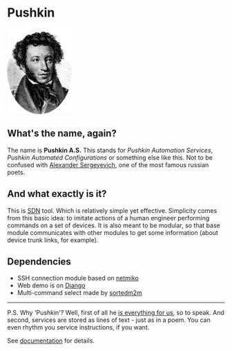 # Pushkin

![Pushkin logo](https://raw.githubusercontent.com/ilique/webpushkin/master/pushkin/static/pushkin/img/pushkin.as.png)

## What's the name, again?
The name is **Pushkin A.S.** This stands for *Pushkin Automation Services*, *Pushkin Automated Configurations* or something else like this. Not to be confused with [Alexander Sergeyevich](https://en.wikipedia.org/wiki/Alexander_Pushkin), one of the most famous russian poets.

## And what exactly is it?
This is [SDN](https://en.wikipedia.org/wiki/Software-defined_networking) tool. Which is relatively simple yet effective. Simplicity comes from this basic idea: to imitate actions of a human engineer performing commands on a set of devices. It is also meant to be modular, so that base module communicates with other modules to get some information (about device trunk links, for example).

## Dependencies

* SSH connection module based on [netmiko](https://github.com/ilique/netmiko)
* Web demo is on [Django](https://www.djangoproject.com)
* Multi-command select made by [sortedm2m](https://github.com/gregmuellegger/django-sortedm2m)


***
P.S. Why 'Pushkin'? Well, first of all he [is everything for us](https://www.google.ru/search?q=pushkin+is+our+everything), so to speak. And second, services are stored as lines of text - just as in a poem. You can even rhythm you service instructions, if you want. 

See [documentation](https://github.com/ilique/webpushkin/wiki) for details.
